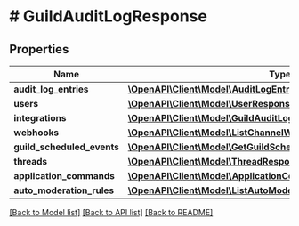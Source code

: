 # # GuildAuditLogResponse

## Properties

Name | Type | Description | Notes
------------ | ------------- | ------------- | -------------
**audit_log_entries** | [**\OpenAPI\Client\Model\AuditLogEntryResponse[]**](AuditLogEntryResponse.md) |  |
**users** | [**\OpenAPI\Client\Model\UserResponse[]**](UserResponse.md) |  |
**integrations** | [**\OpenAPI\Client\Model\GuildAuditLogResponseIntegrationsInner[]**](GuildAuditLogResponseIntegrationsInner.md) |  |
**webhooks** | [**\OpenAPI\Client\Model\ListChannelWebhooks200ResponseInner[]**](ListChannelWebhooks200ResponseInner.md) |  |
**guild_scheduled_events** | [**\OpenAPI\Client\Model\GetGuildScheduledEvent200Response[]**](GetGuildScheduledEvent200Response.md) |  |
**threads** | [**\OpenAPI\Client\Model\ThreadResponse[]**](ThreadResponse.md) |  |
**application_commands** | [**\OpenAPI\Client\Model\ApplicationCommandResponse[]**](ApplicationCommandResponse.md) |  |
**auto_moderation_rules** | [**\OpenAPI\Client\Model\ListAutoModerationRules200ResponseInner[]**](ListAutoModerationRules200ResponseInner.md) |  |

[[Back to Model list]](../../README.md#models) [[Back to API list]](../../README.md#endpoints) [[Back to README]](../../README.md)
